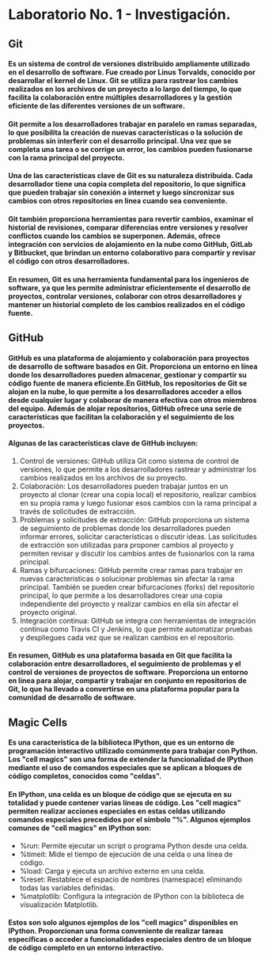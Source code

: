 # Laboratorio No. 1 - Investigación.

## **Git**

#### Es un sistema de control de versiones distribuido ampliamente utilizado en el desarrollo de software. Fue creado por Linus Torvalds, conocido por desarrollar el kernel de Linux. Git se utiliza para rastrear los cambios realizados en los archivos de un proyecto a lo largo del tiempo, lo que facilita la colaboración entre múltiples desarrolladores y la gestión eficiente de las diferentes versiones de un software.

#### Git permite a los desarrolladores trabajar en paralelo en ramas separadas, lo que posibilita la creación de nuevas características o la solución de problemas sin interferir con el desarrollo principal. Una vez que se completa una tarea o se corrige un error, los cambios pueden fusionarse con la rama principal del proyecto.

#### Una de las características clave de Git es su naturaleza distribuida. Cada desarrollador tiene una copia completa del repositorio, lo que significa que pueden trabajar sin conexión a internet y luego sincronizar sus cambios con otros repositorios en línea cuando sea conveniente.

#### Git también proporciona herramientas para revertir cambios, examinar el historial de revisiones, comparar diferencias entre versiones y resolver conflictos cuando los cambios se superponen. Además, ofrece integración con servicios de alojamiento en la nube como GitHub, GitLab y Bitbucket, que brindan un entorno colaborativo para compartir y revisar el código con otros desarrolladores.

#### En resumen, Git es una herramienta fundamental para los ingenieros de software, ya que les permite administrar eficientemente el desarrollo de proyectos, controlar versiones, colaborar con otros desarrolladores y mantener un historial completo de los cambios realizados en el código fuente.


## **GitHub** 

#### GitHub es una plataforma de alojamiento y colaboración para proyectos de desarrollo de software basados en Git. Proporciona un entorno en línea donde los desarrolladores pueden almacenar, gestionar y compartir su código fuente de manera eficiente.En GitHub, los repositorios de Git se alojan en la nube, lo que permite a los desarrolladores acceder a ellos desde cualquier lugar y colaborar de manera efectiva con otros miembros del equipo. Además de alojar repositorios, GitHub ofrece una serie de características que facilitan la colaboración y el seguimiento de los proyectos.

#### Algunas de las características clave de GitHub incluyen:

1. Control de versiones: GitHub utiliza Git como sistema de control de versiones, lo que permite a los desarrolladores rastrear y administrar los cambios realizados en los archivos de su proyecto.
2. Colaboración: Los desarrolladores pueden trabajar juntos en un proyecto al clonar (crear una copia local) el repositorio, realizar cambios en su propia rama y luego fusionar esos cambios con la rama principal a través de solicitudes de extracción.
3. Problemas y solicitudes de extracción: GitHub proporciona un sistema de seguimiento de problemas donde los desarrolladores pueden informar errores, solicitar características o discutir ideas. Las solicitudes de extracción son utilizadas para proponer cambios al proyecto y permiten revisar y discutir los cambios antes de fusionarlos con la rama principal.
4. Ramas y bifurcaciones: GitHub permite crear ramas para trabajar en nuevas características o solucionar problemas sin afectar la rama principal. También se pueden crear bifurcaciones (forks) del repositorio principal, lo que permite a los desarrolladores crear una copia independiente del proyecto y realizar cambios en ella sin afectar el proyecto original.
5. Integración continua: GitHub se integra con herramientas de integración continua como Travis CI y Jenkins, lo que permite automatizar pruebas y despliegues cada vez que se realizan cambios en el repositorio.

#### En resumen, GitHub es una plataforma basada en Git que facilita la colaboración entre desarrolladores, el seguimiento de problemas y el control de versiones de proyectos de software. Proporciona un entorno en línea para alojar, compartir y trabajar en conjunto en repositorios de Git, lo que ha llevado a convertirse en una plataforma popular para la comunidad de desarrollo de software.



## **Magic Cells**

#### Es una característica de la biblioteca IPython, que es un entorno de programación interactivo utilizado comúnmente para trabajar con Python. Los "cell magics" son una forma de extender la funcionalidad de IPython mediante el uso de comandos especiales que se aplican a bloques de código completos, conocidos como "celdas". 

#### En IPython, una celda es un bloque de código que se ejecuta en su totalidad y puede contener varias líneas de código. Los "cell magics" permiten realizar acciones especiales en estas celdas utilizando comandos especiales precedidos por el símbolo "%". Algunos ejemplos comunes de "cell magics" en IPython son:

- %run: Permite ejecutar un script o programa Python desde una celda.
- %timeit: Mide el tiempo de ejecución de una celda o una línea de código.
- %load: Carga y ejecuta un archivo externo en una celda.
- %reset: Restablece el espacio de nombres (namespace) eliminando todas las variables definidas.
- %matplotlib: Configura la integración de IPython con la biblioteca de visualización Matplotlib.

#### Estos son solo algunos ejemplos de los "cell magics" disponibles en IPython. Proporcionan una forma conveniente de realizar tareas específicas o acceder a funcionalidades especiales dentro de un bloque de código completo en un entorno interactivo.


```python

```
